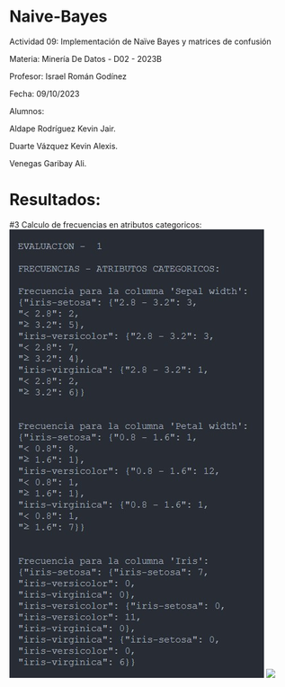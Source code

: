 # Naive-Bayes
Actividad 09: Implementación de Naïve Bayes y matrices de confusión

Materia: Minería De Datos - D02 - 2023B

Profesor: Israel Román Godínez

Fecha: 09/10/2023

Alumnos:

Aldape Rodríguez Kevin Jair.

Duarte Vázquez Kevin Alexis.

Venegas Garibay Ali.

# Resultados:

#3 Calculo de frecuencias en atributos categoricos:
<img src="frecuencias_categoricos.jpg">
<img src="Resultado 0.png">

